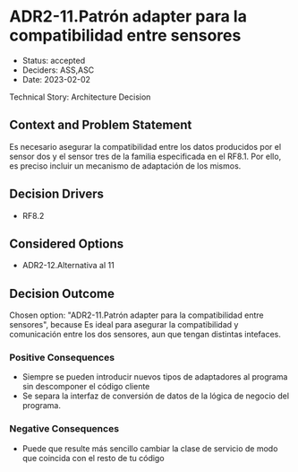 # ADR2-11.Patrón adapter para la compatibilidad entre sensores

* Status: accepted
* Deciders: ASS,ASC
* Date: 2023-02-02

Technical Story: Architecture Decision

## Context and Problem Statement

Es necesario asegurar la compatibilidad entre los datos producidos por el sensor dos y el sensor tres de la familia especificada en el RF8.1. 
Por ello, es preciso incluir un mecanismo de adaptación de los mismos.

## Decision Drivers

* RF8.2

## Considered Options

* ADR2-12.Alternativa al 11

## Decision Outcome

Chosen option: "ADR2-11.Patrón adapter para la compatibilidad entre sensores", because Es ideal para asegurar la compatibilidad y comunicación entre los dos sensores, aun que tengan distintas intefaces.

### Positive Consequences

* Siempre se pueden introducir nuevos tipos de adaptadores al programa sin descomponer el código cliente
* Se separa la interfaz de conversión de datos de la lógica de negocio del programa.

### Negative Consequences

* Puede que resulte más sencillo cambiar la clase de servicio de modo que coincida con el resto de tu código
